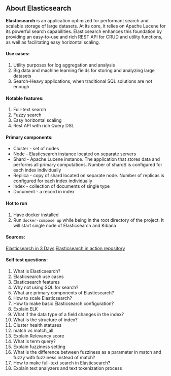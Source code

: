 ## About Elasticsearch

**Elasticsearch** is an application optimized for performant search and scalable storage of large datasets. At its core, it relies on Apache Lucene for its powerful search capabilities. Elasticsearch enhances this foundation by providing an easy-to-use and rich REST API for CRUD and utility functions, as well as facilitating easy horizontal scaling.

#### Use cases:
1. Utility purposes for log aggregation and analysis
2. Big data and machine learning fields for storing and analyzing large datasets
3. Search-Heavy applications, when traditional SQL solutions are not enough

#### Notable features:
1. Full-text search
2. Fuzzy search
3. Easy horizontal scaling
4. Rest API with rich Query DSL

#### Primary components:
- Cluster - set of nodes
- Node - Elasticsearch instance located on separate servers
- Shard - Apache Lucene instance. The application that stores data and performs all primary computations. Number of shardS is configured for each index individually
- Replica - copy of shard located on separate node. Number of replicas is configured for each index individually
- Index - collection of documents of single type
- Document - a record in index

#### Hot to run
1. Have docker installed
2. Run <code>docker-compose up</code> while being in the root directory of the project. It will start single node of Elasticsearch and Kibana

#### Sources:
[Elasticsearch in 3 Days](https://www.youtube.com/playlist?list=PL_mJOmq4zsHaF175B7IxMCc4gNP5wcNub)
[Elasticsearch in action repository](https://github.com/madhusudhankonda/elasticsearch-in-action)

#### Self test questions:
1. What is Elasticsearch?
2. Elasticsearch use cases
3. Elasticsearch features
4. Why not using SQL for search? 
5. What are primary components of Elasticsearch?
6. How to scale Elasticsearch?
7. How to make basic Elasticsearch configuration?
8. Explain ELK
9. What if the data type of a field changes in the index?
10. What is the structure of index?
11. Cluster health statuses
12. match vs match_all
13. Explain Relevancy score
14. What is term query?
15. Explain fuzziness setting
16. What is the difference between fuzziness as a parameter in match and fuzzy with fuzziness instead of match?
17. How to make full-text search in Elasticsearch?
18. Explain text analyzers and text tokenization process
